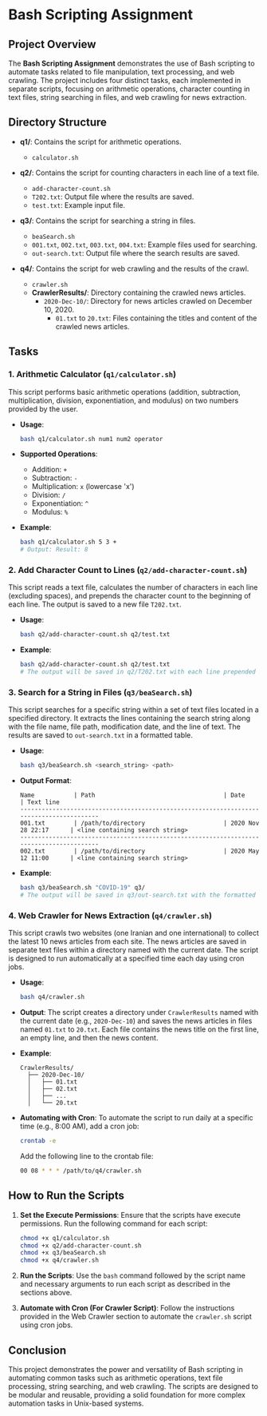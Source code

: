 # Bash Scripting Assignment

## Project Overview

The **Bash Scripting Assignment** demonstrates the use of Bash scripting to automate tasks related to file manipulation, text processing, and web crawling. The project includes four distinct tasks, each implemented in separate scripts, focusing on arithmetic operations, character counting in text files, string searching in files, and web crawling for news extraction.

## Directory Structure

- **q1/**: Contains the script for arithmetic operations.
  - `calculator.sh`
  
- **q2/**: Contains the script for counting characters in each line of a text file.
  - `add-character-count.sh`
  - `T202.txt`: Output file where the results are saved.
  - `test.txt`: Example input file.

- **q3/**: Contains the script for searching a string in files.
  - `beaSearch.sh`
  - `001.txt`, `002.txt`, `003.txt`, `004.txt`: Example files used for searching.
  - `out-search.txt`: Output file where the search results are saved.

- **q4/**: Contains the script for web crawling and the results of the crawl.
  - `crawler.sh`
  - **CrawlerResults/**: Directory containing the crawled news articles.
    - `2020-Dec-10/`: Directory for news articles crawled on December 10, 2020.
      - `01.txt` to `20.txt`: Files containing the titles and content of the crawled news articles.

## Tasks

### 1. Arithmetic Calculator (`q1/calculator.sh`)

This script performs basic arithmetic operations (addition, subtraction, multiplication, division, exponentiation, and modulus) on two numbers provided by the user.

- **Usage**: 
  ```bash
  bash q1/calculator.sh num1 num2 operator
  ```

- **Supported Operations**:
  - Addition: `+`
  - Subtraction: `-`
  - Multiplication: `x` (lowercase 'x')
  - Division: `/`
  - Exponentiation: `^`
  - Modulus: `%`

- **Example**:
  ```bash
  bash q1/calculator.sh 5 3 +
  # Output: Result: 8
  ```

### 2. Add Character Count to Lines (`q2/add-character-count.sh`)

This script reads a text file, calculates the number of characters in each line (excluding spaces), and prepends the character count to the beginning of each line. The output is saved to a new file `T202.txt`.

- **Usage**:
  ```bash
  bash q2/add-character-count.sh q2/test.txt
  ```

- **Example**:
  ```bash
  bash q2/add-character-count.sh q2/test.txt
  # The output will be saved in q2/T202.txt with each line prepended by its character count.
  ```

### 3. Search for a String in Files (`q3/beaSearch.sh`)

This script searches for a specific string within a set of text files located in a specified directory. It extracts the lines containing the search string along with the file name, file path, modification date, and the line of text. The results are saved to `out-search.txt` in a formatted table.

- **Usage**:
  ```bash
  bash q3/beaSearch.sh <search_string> <path>
  ```

- **Output Format**:
  ```
  Name           | Path                                    | Date                   | Text line
  -----------------------------------------------------------------------------------------
  001.txt        | /path/to/directory                      | 2020 Nov 28 22:17      | <line containing search string>
  -----------------------------------------------------------------------------------------
  002.txt        | /path/to/directory                      | 2020 May 12 11:00      | <line containing search string>
  ```

- **Example**:
  ```bash
  bash q3/beaSearch.sh "COVID-19" q3/
  # The output will be saved in q3/out-search.txt with the formatted table of search results.
  ```

### 4. Web Crawler for News Extraction (`q4/crawler.sh`)

This script crawls two websites (one Iranian and one international) to collect the latest 10 news articles from each site. The news articles are saved in separate text files within a directory named with the current date. The script is designed to run automatically at a specified time each day using cron jobs.

- **Usage**:
  ```bash
  bash q4/crawler.sh
  ```

- **Output**:
  The script creates a directory under `CrawlerResults` named with the current date (e.g., `2020-Dec-10`) and saves the news articles in files named `01.txt` to `20.txt`. Each file contains the news title on the first line, an empty line, and then the news content.

- **Example**:
  ```
  CrawlerResults/
    ├── 2020-Dec-10/
    │   ├── 01.txt
    │   ├── 02.txt
    │   ├── ...
    │   └── 20.txt
  ```

- **Automating with Cron**:
  To automate the script to run daily at a specific time (e.g., 8:00 AM), add a cron job:
  ```bash
  crontab -e
  ```
  Add the following line to the crontab file:
  ```bash
  00 08 * * * /path/to/q4/crawler.sh
  ```

## How to Run the Scripts

1. **Set the Execute Permissions**:
   Ensure that the scripts have execute permissions. Run the following command for each script:
   ```bash
   chmod +x q1/calculator.sh
   chmod +x q2/add-character-count.sh
   chmod +x q3/beaSearch.sh
   chmod +x q4/crawler.sh
   ```

2. **Run the Scripts**:
   Use the `bash` command followed by the script name and necessary arguments to run each script as described in the sections above.

3. **Automate with Cron (For Crawler Script)**:
   Follow the instructions provided in the Web Crawler section to automate the `crawler.sh` script using cron jobs.

## Conclusion

This project demonstrates the power and versatility of Bash scripting in automating common tasks such as arithmetic operations, text file processing, string searching, and web crawling. The scripts are designed to be modular and reusable, providing a solid foundation for more complex automation tasks in Unix-based systems.
